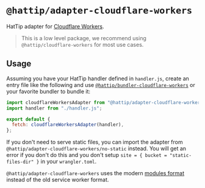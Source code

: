 # `@hattip/adapter-cloudflare-workers`

HatTip adapter for [Cloudflare Workers](https://workers.cloudflare.com).

> This is a low level package, we recommend using `@hattip/cloudflare-workers` for most use cases.

## Usage

Assuming you have your HatTip handler defined in `handler.js`, create an entry file like the following and use [`@hattip/bundler-cloudflare-workers`](../bundler-cloudflare-workers) or your favorite bundler to bundle it:

```js
import cloudflareWorkersAdapter from "@hattip/adapter-cloudflare-workers";
import handler from "./handler.js";

export default {
  fetch: cloudflareWorkersAdapter(handler),
};
```

If you don't need to serve static files, you can import the adapter from `@hattip/adapter-cloudflare-workers/no-static` instead. You will get an error if you don't do this and you don't setup `site = { bucket = "static-files-dir" }` in your `wrangler.toml`.

`@hattip/adapter-cloudflare-workers` uses the modern [modules format](https://blog.cloudflare.com/workers-javascript-modules) instead of the old service worker format.

